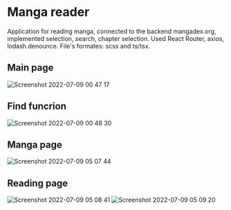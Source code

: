 # Manga reader
Application for reading manga, connected to the backend mangadex.org, implemented selection, search, chapter selection. Used React Router, axios, lodash.denounce.
File's formates: scss and ts/tsx.
## Main page
![Screenshot 2022-07-09 00 47 17](https://user-images.githubusercontent.com/72702845/178074585-662b66cf-98e5-4645-8158-ac246e110a70.png)
## Find funcrion
![Screenshot 2022-07-09 00 48 30](https://user-images.githubusercontent.com/72702845/178074798-7cfc1ef8-56ec-49f2-9059-aa7863f99b40.png)
## Manga page
![Screenshot 2022-07-09 05 07 44](https://user-images.githubusercontent.com/72702845/178087672-93077914-1f4d-4154-a258-b070268b86c8.png)
## Reading page
![Screenshot 2022-07-09 05 08 41](https://user-images.githubusercontent.com/72702845/178087686-208bd07c-037b-4b77-a20e-14d3c29976c9.png)
![Screenshot 2022-07-09 05 09 20](https://user-images.githubusercontent.com/72702845/178087711-8a205910-9397-46a0-b241-4e104f0c8862.png)
